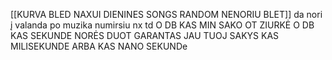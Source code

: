 [[KURVA BLED NAXUI DIENINES SONGS RANDOM NENORIU BLET]] da nori į valanda po muzika numirsiu nx td
O DB KAS MIN SAKO OT ZIURKĖ
O DB KAS SEKUNDE NORĖS DUOT GARANTAS JAU
TUOJ SAKYS KAS MILISEKUNDE
ARBA KAS NANO SEKUNDe